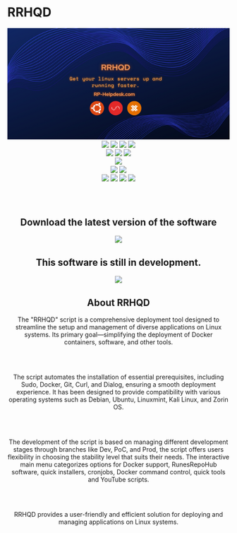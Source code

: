 # RRHQD

<div align="center">
<img src="Images/RRHQD.png">

<br>

<img src="https://img.shields.io/github/actions/workflow/status/RunesRepoHub/RRHQD/Wiki-Deploy.yml?branch=Prod&style=for-the-badge&label=Prod%20Branch">
<img src="https://img.shields.io/github/actions/workflow/status/RunesRepoHub/RRHQD/Wiki-Deploy.yml?branch=Dev&style=for-the-badge&label=Dev%20Branch">
<img src="https://img.shields.io/github/last-commit/RunesRepoHub/RRHQD?style=for-the-badge">
<img src="https://img.shields.io/github/issues-pr/RunesRepoHub/RRHQD?style=for-the-badge">

<br>

<img src="https://img.shields.io/github/issues/RunesRepoHub/RRHQD?style=for-the-badge">
<img src="https://img.shields.io/github/created-at/RunesRepoHub/RRHQD?style=for-the-badge">
<img src="https://img.shields.io/github/milestones/open/RunesRepoHub/RRHQD?style=for-the-badge">

<br>

<img src="https://img.shields.io/github/commits-difference/RunesRepoHub/RRHQD?base=Prod&head=Dev&style=for-the-badge&logo=git&label=How%20Many%20Commits%20Dev%20Branch%20Is%20Ahead%20">

<br>

<img src="https://img.shields.io/github/license/RunesRepoHub/RRHQD?style=for-the-badge">
<img src="https://img.shields.io/website?url=https%3A%2F%2Frunesrepohub.github.io%2FRRHQD%2F&style=for-the-badge&label=Github%20Pages">

<br>

<img src="https://img.shields.io/github/repo-size/RunesRepoHub/RRHQD?style=for-the-badge">
<img src="https://img.shields.io/github/stars/RunesRepoHub/RRHQD?style=for-the-badge">
<img src="https://img.shields.io/github/milestones/progress-percent/RunesRepoHub/RRHQD/1?style=for-the-badge">
<img src="https://img.shields.io/github/languages/top/RunesRepoHub/RRHQD?style=for-the-badge">

<br><br>

<h2> Download the latest version of the software </h2>
<a href="https://github.com/RunesRepoHub/RRHQD/tree/Prod">
<img src="https://github-readme-stats.vercel.app/api/pin/?username=RunesRepoHub&repo=RRHQD&theme=transparent">
</a>


<h2> This software is still in development. </h2>
<a href="https://github.com/RunesRepoHub/RRHQD/issues">
<img src="https://img.shields.io/badge/Issue-Report?style=for-the-badge&label=Report&labelColor=red&color=grey">
</a>

<h2> About RRHQD </h2>

The "RRHQD" script is a comprehensive deployment tool designed to streamline the setup and management of diverse applications on Linux systems. Its primary goal—simplifying the deployment of Docker containers, software, and other tools.

<br><br>

The script automates the installation of essential prerequisites, including Sudo, Docker, Git, Curl, and Dialog, ensuring a smooth deployment experience. It has been designed to provide compatibility with various operating systems such as Debian, Ubuntu, Linuxmint, Kali Linux, and Zorin OS.

<br><br>

The development of the script is based on managing different development stages through branches like Dev, PoC, and Prod, the script offers users flexibility in choosing the stability level that suits their needs. The interactive main menu categorizes options for Docker support, RunesRepoHub software, quick installers, cronjobs, Docker command control, quick tools and YouTube scripts.

<br><br>

RRHQD provides a user-friendly and efficient solution for deploying and managing applications on Linux systems.


</div>
